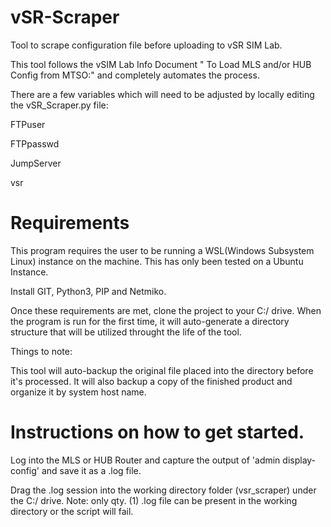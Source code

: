 # vSR-Scraper
Tool to scrape configuration file before uploading to vSR SIM Lab.

This tool follows the vSIM Lab Info Document " To Load MLS and/or HUB Config from MTSO:" and completely automates the process.

There are a few variables which will need to be adjusted by locally editing the vSR_Scraper.py file:

FTPuser

FTPpasswd

JumpServer

vsr

# Requirements
This program requires the user to be running a WSL(Windows Subsystem Linux) instance on the machine. This has only been tested on a Ubuntu Instance.

Install GIT, Python3, PIP and Netmiko.

Once these requirements are met, clone the project to your C:/ drive. When the program is run for the first time, it will auto-generate a directory structure that will be utilized throught the life of the tool. 

Things to note: 

This tool will auto-backup the original file placed into the directory before it's processed. It will also backup a copy of the     finished product and organize it by system host name. 

# Instructions on how to get started.

Log into the MLS or HUB Router and capture the output of 'admin display-config' and save it as a .log file.

Drag the .log session into the working directory folder (vsr_scraper) under the C:/ drive.  Note: only qty. (1) .log file can be present in the working directory or the script will fail. 

